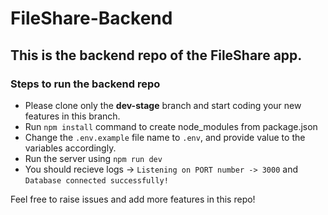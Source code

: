# FileShare-Backend
## This is the backend repo of the FileShare app.

### Steps to run the backend repo

* Please clone only the **dev-stage** branch and start coding your new features in this branch.
* Run `npm install` command to create node_modules from package.json
* Change the `.env.example` file name to `.env`, and provide value to the variables accordingly.
* Run the server using `npm run dev`
* You should recieve logs -> `Listening on PORT number -> 3000` and `Database connected successfully!`

Feel free to raise issues and add more features in this repo!
